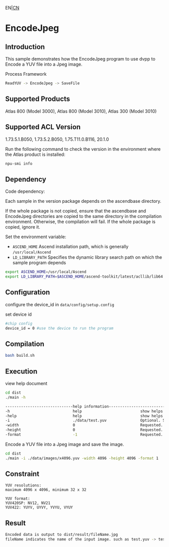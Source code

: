 EN|[CN](README.zh.md)
# EncodeJpeg

## Introduction

This sample demonstrates how the EncodeJpeg program to use dvpp to Encode a YUV file into a Jpeg image.

Process Framework
```bash
ReadYUV -> EncodeJpeg -> SaveFile
```

## Supported Products

Atlas 800 (Model 3000), Atlas 800 (Model 3010), Atlas 300 (Model 3010)

## Supported ACL Version

1.73.5.1.B050, 1.73.5.2.B050, 1.75.T11.0.B116, 20.1.0

Run the following command to check the version in the environment where the Atlas product is installed:
```bash
npu-smi info
```

## Dependency

Code dependency:

Each sample in the version package depends on the ascendbase directory.

If the whole package is not copied, ensure that the ascendbase and EncodeJpeg directories are copied to the same directory in the compilation environment. Otherwise, the compilation will fail. If the whole package is copied, ignore it.

Set the environment variable:
*  `ASCEND_HOME`      Ascend installation path, which is generally `/usr/local/Ascend`
*  `LD_LIBRARY_PATH`  Specifies the dynamic library search path on which the sample program depends

```bash
export ASCEND_HOME=/usr/local/Ascend
export LD_LIBRARY_PATH=$ASCEND_HOME/ascend-toolkit/latest/acllib/lib64:$LD_LIBRARY_PATH
```

## Configuration

configure the device_id in `data/config/setup.config`

set device id
```bash
#chip config
device_id = 0 #use the device to run the program
```

## Compilation
```bash
bash build.sh
```

## Execution
view help document
```bash
cd dist
./main -h

------------------------------help information------------------------------
-h                            help                          show helps
-help                         help                          show helps
-i                            ./data/test.yuv               Optional. Specify the input image, default: ./data/test.yuv
-width                        0                             Requested. Specify the width of input image
-height                       0                             Requested. Specify the height of input image
-format                       -1                            Requested. Specify the format of input image, {1:NV12, 2:NV21, 7:YUYV, 8:UYVY, 9:YVYU, 10:VYUY}
```

Encode a YUV file into a Jpeg image and save the image.
```bash
cd dist
./main -i ./data/images/x4096.yuv -width 4096 -height 4096 -format 1
```

## Constraint
```
YUV resolutions:
maximum 4096 x 4096, minimum 32 x 32

YUV format:
YUV420SP: NV12, NV21
YUV422: YUYV, UYVY, YVYU, VYUY
```

## Result
```bash
Encoded data is output to dist/result/fileName.jpg
fileName indicates the name of the input image. such as test.yuv -> test.jpg
```

